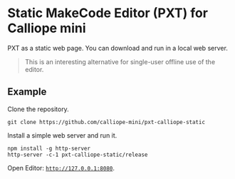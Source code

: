 # Static MakeCode Editor (PXT) for Calliope mini

PXT as a static web page. You can download and run in a local web server.

> This is an interesting alternative for single-user offline use of the editor.

## Example
Clone the repository.
```
git clone https://github.com/calliope-mini/pxt-calliope-static
```
Install a simple web server and run it.
```
npm install -g http-server
http-server -c-1 pxt-calliope-static/release
```
Open Editor: [`http://127.0.0.1:8080`](http://127.0.0.1:8080).

